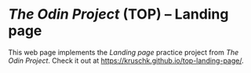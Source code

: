 # _The Odin Project_ (TOP) &ndash; Landing page

This web page implements the _Landing page_ practice project from _The Odin
Project_. Check it out at https://kruschk.github.io/top-landing-page/.
